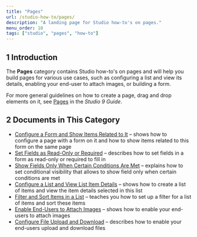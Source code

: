 ```yaml
---
title: "Pages"
url: /studio-how-to/pages/
description: "A landing page for Studio how-to's on pages."
menu_order: 10
tags: ["studio", "pages", "how-to"]
---
```


## 1 Introduction 

The **Pages** category contains Studio how-to's on pages and will help you build pages for various use cases, such as configuring a list and view its details, enabling your end-user to attach images, or building a form. 

For more general guidelines on how to create a page, drag and drop elements on it, see [Pages](/studio/page-editor/) in the *Studio 9 Guide*.

## 2 Documents in This Category

* [Configure a Form and Show Items Related to It](/studio-how-to/pages-how-to-configure-form/) – shows how to configure a page with a form on it and how to show items related to this form on the same page
* [Set Fields as Read-Only or Required](/studio-how-to/pages-how-to-set-validation-and-editability/) – describes how to set fields in a form as read-only or required to fill in
* [Show Fields Only When Certain Conditions Are Met](/studio-how-to/pages-how-to-set-visibility/) – explains how to set conditional visibility that allows to show field only when certain conditions are met
* [Configure a List and View List Item Details](/studio-how-to/pages-how-to-configure-list/) – shows how to create a list of items and view the item details selected in this list
* [Filter and Sort Items in a List](/studio-how-to/pages-how-to-filter-and-sort/) – teaches you how to set up a filter for a list of items and sort these items
* [Enable End-Users to Attach Images](/studio-how-to/pages-how-to-attach-images/) – shows how to enable your end-users to attach images
* [Configure File Upload and Download](/studio-how-to/pages-how-to-attach-files/) – describes how to enable your end-users upload and download files

